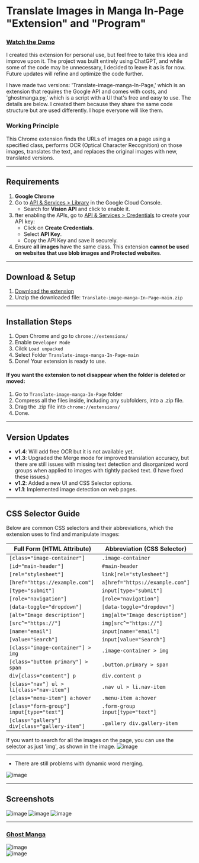 # Translate Images in Manga In-Page "Extension" and "Program"

### [Watch the Demo](https://youtu.be/EVLBudGqJ9k)

I created this extension for personal use, but feel free to take this idea and improve upon it. The project was built entirely using ChatGPT, and while some of the code may be unnecessary, I decided to leave it as is for now. Future updates will refine and optimize the code further.

I have made two versions: 'Translate-image-manga-In-Page,' which is an extension that requires the Google API and comes with costs, and 'ghostmanga.py,' which is a script with a UI that's free and easy to use. The details are below. I created them because they share the same code structure but are used differently. I hope everyone will like them.

### Working Principle
This Chrome extension finds the URLs of images on a page using a specified class, performs OCR (Optical Character Recognition) on those images, translates the text, and replaces the original images with new, translated versions.

---

## Requirements

1. **Google Chrome**
2. Go to [API & Services > Library](https://console.cloud.google.com/apis/library) in the Google Cloud Console.
   - Search for **Vision API** and click to enable it.
3. fter enabling the APIs, go to [API & Services > Credentials](https://console.cloud.google.com/apis/credentials) to create your API key:
   - Click on **Create Credentials**.
   - Select **API Key**.
   - Copy the API Key and save it securely.
4. Ensure **all images** have the same class. This extension **cannot be used on websites that use blob images and Protected websites**.

---

## Download & Setup

1. [Download the extension](https://github.com/Kuju29/Translate-image-manga-In-Page/archive/66cc4fceb87e7abcf3abae7f3abfbbfb48905bee.zip)
2. Unzip the downloaded file: `Translate-image-manga-In-Page-main.zip`
---

## Installation Steps

1. Open Chrome and go to `chrome://extensions/`
2. Enable `Developer Mode`
3. Cilck `Load unpacked`
4. Select Folder `Translate-image-manga-In-Page-main`
5. Done! Your extension is ready to use.


#### If you want the extension to not disappear when the folder is deleted or moved:
1. Go to `Translate-image-manga-In-Page` folder
2. Compress all the files inside, including any subfolders, into a .zip file.
3. Drag the .zip file into `chrome://extensions/`
4. Done.

---

## Version Updates

- **v1.4**: Will add free OCR but it is not available yet.
- **v1.3**: Upgraded the Merge mode for improved translation accuracy, but there are still issues with missing text detection and disorganized word groups when applied to images with tightly packed text. (I have fixed these issues.)
- **v1.2**: Added a new UI and CSS Selector options.
- **v1.1**: Implemented image detection on web pages.

---

## CSS Selector Guide

Below are common CSS selectors and their abbreviations, which the extension uses to find and manipulate images:

| Full Form (HTML Attribute)                  | Abbreviation (CSS Selector)            |
|---------------------------------------------|----------------------------------------|
| `[class="image-container"]`                 | `.image-container`                     |
| `[id="main-header"]`                        | `#main-header`                         |
| `[rel="stylesheet"]`                        | `link[rel="stylesheet"]`               |
| `[href="https://example.com"]`              | `a[href="https://example.com"]`        |
| `[type="submit"]`                           | `input[type="submit"]`                 |
| `[role="navigation"]`                       | `[role="navigation"]`                  |
| `[data-toggle="dropdown"]`                  | `[data-toggle="dropdown"]`             |
| `[alt="Image description"]`                 | `img[alt="Image description"]`         |
| `[src^="https://"]`                         | `img[src^="https://"]`                 |
| `[name="email"]`                            | `input[name="email"]`                  |
| `[value="Search"]`                          | `input[value="Search"]`                |
| `[class="image-container"] > img`           | `.image-container > img`               |
| `[class="button primary"] > span`           | `.button.primary > span`               |
| `div[class="content"] p`                    | `div.content p`                        |
| `[class="nav"] ul > li[class="nav-item"]`   | `.nav ul > li.nav-item`                |
| `[class="menu-item"] a:hover`               | `.menu-item a:hover`                   |
| `[class="form-group"] input[type="text"]`   | `.form-group input[type="text"]`       |
| `[class="gallery"] div[class="gallery-item"]`| `.gallery div.gallery-item`            |

If you want to search for all the images on the page, you can use the selector as just 'img', as shown in the image.
![image](https://github.com/user-attachments/assets/71e4fe65-c222-4f41-adea-1fb7aaeca5f1)


---
- There are still problems with dynamic word merging.

![image](https://github.com/user-attachments/assets/ae7a6c83-fbd0-4008-97db-c7e7aa551b64)

---

## Screenshots

![image](https://github.com/user-attachments/assets/91b81b3e-b49c-4cb8-a24b-5f663b6aa533)
![image](https://github.com/user-attachments/assets/63c7f018-10e1-456d-88d3-cb79577a6e48)
![image](https://github.com/user-attachments/assets/50570a94-a518-4e06-86f3-5fbff136d12f)

---

### [Ghost Manga](https://github.com/Kuju29/Translate-image-manga-In-Page/blob/main/ghostmanga.py)

![image](https://github.com/user-attachments/assets/72881819-0d6a-4a8b-a2ed-1e5d7f680bde)\
![image](https://github.com/user-attachments/assets/4d1c0b21-60b8-4cff-bdb8-b8f3f12ec5c4)



